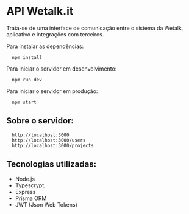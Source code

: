 # API Wetalk.it

Trata-se de uma interface de comunicação entre o sistema da Wetalk, aplicativo e integrações com terceiros.

Para instalar as dependências: 

```console
  npm install
```

Para iniciar o servidor em desenvolvimento: 

```console
  npm run dev
```

Para iniciar o servidor em produção: 

```console
  npm start
```

## Sobre o servidor:

```browser
  http://localhost:3000
  http://localhost:3000/users
  http://localhost:3000/projects
```

## Tecnologias utilizadas:

* Node.js
* Typescrypt,
* Express 
* Prisma ORM
* JWT (Json Web Tokens)


